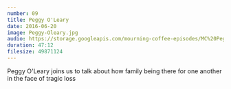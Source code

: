 ```yaml
---
number: 09
title: Peggy O'Leary
date: 2016-06-20
image: Peggy-Oleary.jpg
audio: https://storage.googleapis.com/mourning-coffee-episodes/MC%20Peggy%20O'leary.mp3
duration: 47:12
filesize: 49871124
---
```


Peggy O'Leary joins us to talk about how family being there for one another in the face of tragic loss
